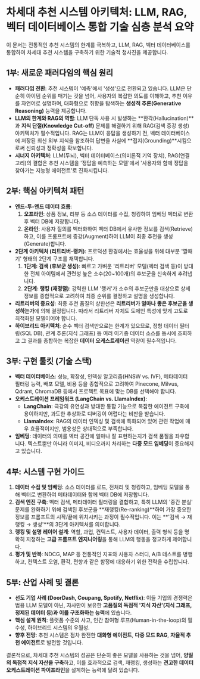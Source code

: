 # 차세대 추천 시스템 아키텍처: LLM, RAG, 벡터 데이터베이스 통합 기술 심층 분석 요약

이 문서는 전통적인 추천 시스템의 한계를 극복하고, LLM, RAG, 벡터 데이터베이스를 통합하여 차세대 추천 시스템을 구축하기 위한 기술적 청사진을 제공합니다.

## 1부: 새로운 패러다임의 핵심 원리

-   **패러다임 전환**: 추천 시스템이 '예측'에서 '생성'으로 전환되고 있습니다. LLM은 단순히 아이템 순위를 매기는 것을 넘어, 사용자의 복잡한 의도를 이해하고, 추천 이유를 자연어로 설명하며, 대화형으로 취향을 탐색하는 **생성적 추론(Generative Reasoning)** 능력을 제공합니다.
-   **LLM의 한계와 RAG의 역할**: LLM 단독 사용 시 발생하는 **환각(Hallucination)**과 **지식 단절(Knowledge Cut-off)** 문제를 해결하기 위해 RAG(검색 증강 생성) 아키텍처가 필수적입니다. RAG는 LLM이 응답을 생성하기 전, 벡터 데이터베이스에 저장된 최신 외부 지식을 참조하여 답변을 사실에 **접지(Grounding)**시킴으로써 신뢰성과 정확성을 확보합니다.
-   **시너지 아키텍처**: LLM(두뇌), 벡터 데이터베이스(의미론적 기억 장치), RAG(연결 고리)의 결합은 추천 시스템을 '정답을 예측하는 모델'에서 '사용자와 함께 정답을 찾아가는 지능형 에이전트'로 진화시킵니다.

## 2부: 핵심 아키텍처 패턴

-   **엔드-투-엔드 데이터 흐름**:
    1.  **오프라인**: 상품 정보, 리뷰 등 소스 데이터를 수집, 청킹하여 임베딩 벡터로 변환 후 벡터 DB에 저장합니다.
    2.  **온라인**: 사용자 질의를 벡터화하여 벡터 DB에서 유사한 정보를 검색(Retrieve)하고, 이를 프롬프트에 증강(Augment)하여 LLM이 최종 추천을 생성(Generate)합니다.
-   **2단계 아키텍처 (리트리버-랭커)**: 프로덕션 환경에서는 효율성을 위해 대부분 '깔때기' 형태의 2단계 구조를 채택합니다.
    1.  **1단계: 검색 (후보군 생성)**: 빠르고 가벼운 '리트리버' 모델(벡터 검색 등)이 방대한 전체 아이템에서 관련성 높은 소수(20~100개)의 후보군을 신속하게 추려냅니다.
    2.  **2단계: 랭킹 (재정렬)**: 강력한 LLM '랭커'가 소수의 후보군만을 대상으로 상세 정보를 종합적으로 고려하여 최종 순위를 결정하고 설명을 생성합니다.
-   **리트리버의 중요성**: 최종 추천 품질의 상한선은 **리트리버가 얼마나 좋은 후보군을 생성하는가**에 의해 결정됩니다. 따라서 리트리버 자체도 도메인 특성에 맞게 고도로 최적화된 모델이어야 합니다.
-   **하이브리드 아키텍처**: 순수 벡터 검색만으로는 한계가 있으므로, 정형 데이터 필터링(SQL DB), 관계 추론(지식 그래프) 등 여러 이기종 데이터 소스를 동시에 조회하고 그 결과를 종합하는 복잡한 **데이터 오케스트레이션** 역량이 필수적입니다.

## 3부: 구현 툴킷 (기술 스택)

-   **벡터 데이터베이스**: 성능, 확장성, 인덱싱 알고리즘(HNSW vs. IVF), 메타데이터 필터링 능력, 배포 모델, 비용 등을 종합적으로 고려하여 Pinecone, Milvus, Qdrant, ChromaDB 등에서 프로젝트 목표에 맞는 DB를 선택해야 합니다.
-   **오케스트레이션 프레임워크 (LangChain vs. LlamaIndex)**:
    -   **LangChain**: 극강의 유연성과 방대한 통합 기능으로 복잡한 에이전트 구축에 용이하지만, 과도한 추상화로 디버깅이 어렵다는 비판을 받습니다.
    -   **LlamaIndex**: RAG의 데이터 인덱싱 및 검색에 특화되어 있어 관련 작업에 매우 효율적이지만, 범용성은 상대적으로 부족합니다.
-   **임베딩**: 데이터의 의미를 벡터 공간에 얼마나 잘 표현하는지가 검색 품질을 좌우합니다. 텍스트뿐만 아니라 이미지, 비디오까지 처리하는 **다중 모드 임베딩**이 중요해지고 있습니다.

## 4부: 시스템 구현 가이드

1.  **데이터 수집 및 임베딩**: 소스 데이터를 로드, 전처리 및 청킹하고, 임베딩 모델을 통해 벡터로 변환하여 메타데이터와 함께 벡터 DB에 저장합니다.
2.  **검색 엔진 구축**: 벡터 검색, 메타데이터 필터링을 결합하고, 특히 LLM의 '중간 분실' 문제를 완화하기 위해 검색된 후보군을 **재랭킹(Re-ranking)**하여 가장 중요한 정보를 프롬프트의 시작/끝에 위치시키는 과정이 필수적입니다. 이는 **'검색 → 재랭킹 → 생성'**의 3단계 아키텍처를 의미합니다.
3.  **랭킹 및 설명 레이어 설계**: 역할, 과업, 컨텍스트, 사용자 데이터, 출력 형식 등을 명확히 지정하는 **고급 프롬프트 엔지니어링**을 통해 LLM의 행동을 정교하게 제어합니다.
4.  **평가 및 반복**: NDCG, MAP 등 전통적인 지표와 사용자 스터디, A/B 테스트를 병행하고, 컨텍스트 오염, 환각, 편향과 같은 함정에 대응하기 위한 전략을 수립합니다.

## 5부: 산업 사례 및 결론

-   **선도 기업 사례 (DoorDash, Coupang, Spotify, Netflix)**: 이들 기업의 경쟁력은 범용 LLM 모델이 아닌, 자사만이 보유한 **고품질의 독점적 '지식 자산'(지식 그래프, 정제된 데이터 등)과 이를 구조화하는 능력**에 있습니다.
-   **핵심 설계 원칙**: 플랫폼 수준의 사고, 인간 참여형 루프(Human-in-the-loop)의 필수성, 하이브리드 시스템의 우월성.
-   **향후 전망**: 추천 시스템은 점차 완전한 **대화형 에이전트**, **다중 모드 RAG**, **자율적 추천 에이전트**로 발전할 것입니다.

결론적으로, 차세대 추천 시스템의 성공은 단순히 좋은 모델을 사용하는 것을 넘어, **양질의 독점적 지식 자산을 구축**하고, 이를 효과적으로 검색, 재랭킹, 생성하는 **견고한 데이터 오케스트레이션 파이프라인**을 설계하는 능력에 달려 있습니다. 
